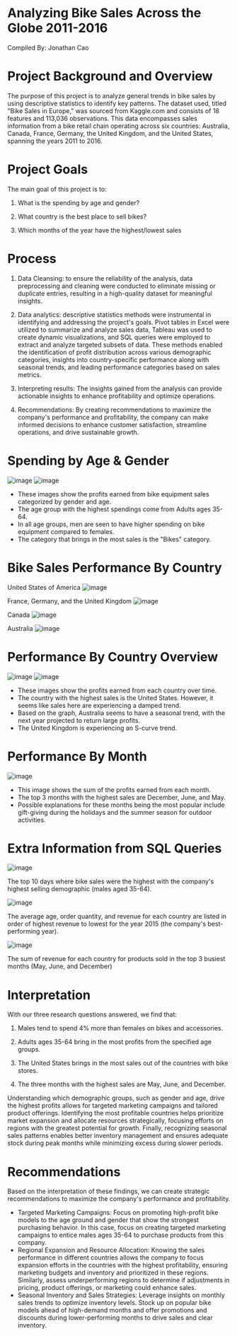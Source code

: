 # Analyzing Bike Sales Across the Globe 2011-2016
Compiled By: Jonathan Cao

# Project Background and Overview 
The purpose of this project is to analyze general trends in bike sales by using descriptive statistics to identify key patterns. The dataset used, titled "Bike Sales in Europe," was sourced from Kaggle.com and consists of 18 features and 113,036 observations. This data encompasses sales information from a bike retail chain operating across six countries: Australia, Canada, France, Germany, the United Kingdom, and the United States, spanning the years 2011 to 2016. 

# Project Goals 
The main goal of this project is to: 
1. What is the spending by age and gender?

2. What country is the best place to sell bikes?

3. Which months of the year have the highest/lowest sales

# Process
1. Data Cleansing: to ensure the reliability of the analysis, data preprocessing and cleaning were conducted to eliminate missing or duplicate entries, resulting in a high-quality dataset for meaningful insights.

2. Data analytics: descriptive statistics methods were instrumental in identifying and addressing the project's goals. Pivot tables in Excel were utilized to summarize and analyze sales data, Tableau was used to create dynamic visualizations, and SQL queries were employed to extract and analyze targeted subsets of data. These methods enabled the identification of profit distribution across various demographic categories, insights into country-specific performance along with seasonal trends, and leading performance categories based on sales metrics.

3. Interpreting results: The insights gained from the analysis can provide actionable insights to enhance profitability and optimize operations.

4. Recommendations: By creating recommendations to maximize the company's performance and profitability, the company can make informed decisions to enhance customer satisfaction, streamline operations, and drive sustainable growth. 

# Spending by Age & Gender
![image](https://github.com/user-attachments/assets/ee2dca4d-fe40-44a5-b119-0bd50eb97fd3)
![image](https://github.com/user-attachments/assets/57e4e89f-6977-42d2-9012-48969a597730)
* These images show the profits earned from bike equipment sales categorized by gender and age.
* The age group with the highest spendings come from Adults ages 35-64.
* In all age groups, men are seen to have higher spending on bike equipment compared to females.
* The category that brings in the most sales is the "Bikes" category. 

# Bike Sales Performance By Country
United States of America
![image](https://github.com/user-attachments/assets/cd3c036d-3bba-4034-8d0f-db860ba62c8e)

France, Germany, and the United Kingdom
![image](https://github.com/user-attachments/assets/9fa9893d-d43b-4ffa-a845-b7f8defe1a26)

Canada
![image](https://github.com/user-attachments/assets/df9d49a9-4f0e-408e-a8b7-b5073ee2137f)

Australia 
![image](https://github.com/user-attachments/assets/0f385d75-8455-4c34-aa66-bbfed546a36c)

# Performance By Country Overview
![image](https://github.com/user-attachments/assets/36a85cea-82e2-482f-bfb4-ab8ef1714a46)
![image](https://github.com/user-attachments/assets/8ac2e579-c3e3-4558-abc6-a11e790c2d44)
* These images show the profits earned from each country over time.
* The country with the highest sales is the United States. However, it seems like sales here are experiencing a damped trend.
* Based on the graph, Australia seems to have a seasonal trend, with the next year projected to return large profits.
* The United Kingdom is experiencing an S-curve trend. 

# Performance By Month
![image](https://github.com/user-attachments/assets/b3067926-ad79-408e-8c1c-aad63e8ecfc2)
* This image shows the sum of the profits earned from each month.
* The top 3 months with the highest sales are December, June, and May.
* Possible explanations for these months being the most popular include gift-giving during the holidays and the summer season for outdoor activities.

# Extra Information from SQL Queries 
![image](https://github.com/user-attachments/assets/bec90e3e-cd20-4d77-bfc3-a24043291bd7)

The top 10 days where bike sales were the highest with the company's highest selling demographic (males aged 35-64).

![image](https://github.com/user-attachments/assets/ad5950f4-359e-4e01-9743-6a8723a83408)

The average age, order quantity, and revenue for each country are listed in order of highest revenue to lowest for the year 2015 (the company's best-performing year).

![image](https://github.com/user-attachments/assets/a6cf8e4e-d5ca-4ec6-bcc2-45b76b9b9c75)

The sum of revenue for each country for products sold in the top 3 busiest months (May, June, and December)

# Interpretation
With our three research questions answered, we find that: 
1. Males tend to spend 4% more than females on bikes and accessories.

2. Adults ages 35-64 bring in the most profits from the specified age groups.

3. The United States brings in the most sales out of the countries with bike stores.

4. The three months with the highest sales are May, June, and December. 

Understanding which demographic groups, such as gender and age, drive the highest profits allows for targeted marketing campaigns and tailored product offerings. Identifying the most profitable countries helps prioritize market expansion and allocate resources strategically, focusing efforts on regions with the greatest potential for growth. Finally, recognizing seasonal sales patterns enables better inventory management and ensures adequate stock during peak months while minimizing excess during slower periods. 

# Recommendations 
Based on the interpretation of these findings, we can create strategic recommendations to maximize the company's performance and profitability. 
* Targeted Marketing Campaigns: Focus on promoting high-profit bike models to the age ground and gender that show the strongest purchasing behavior. In this case, focus on creating targeted marketing campaigns to entice males ages 35-64 to purchase products from this company. 
* Regional Expansion and Resource Allocation: Knowing the sales performance in different countries allows the company to focus expansion efforts in the countries with the highest profitability, ensuring marketing budgets and inventory and prioritized in these regions. Similarly, assess underperforming regions to determine if adjustments in pricing, product offerings, or marketing could enhance sales. 
* Seasonal Inventory and Sales Strategies: Leverage insights on monthly sales trends to optimize inventory levels. Stock up on popular bike models ahead of high-demand months and offer promotions and discounts during lower-performing months to drive sales and clear inventory. 
